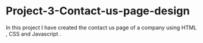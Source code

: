 # Project-3-Contact-us-page-design
In this project I have created the contact us page of a company using HTML , CSS and Javascript . 
